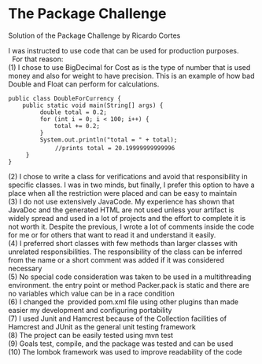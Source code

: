 # The Package Challenge

Solution of the Package Challenge by Ricardo Cortes

I was instructed to use code that can be used for production purposes.<br> 
For that reason:<br>
(1) I chose to use BigDecimal for Cost as is the type of number that is used money and also for weight to have precision. This is an example of how bad Double and Float can perform for calculations.<br>

`public class DoubleForCurrency {`<br>
`    public static void main(String[] args) {`<br>
`         double total = 0.2;`<br>
`         for (int i = 0; i < 100; i++) {`<br>
`             total += 0.2;`<br>
`         }`<br>
`         System.out.println("total = " + total); `<br>       
`          //prints total = 20.19999999999996`<br>
`     }`<br>
`}`<br>

(2) I chose to write a class for verifications and avoid that responsibility in specific classes. I was in two minds, but finally, I prefer this option to have a place when all the restriction were placed and can be easy to maintain<br>
(3) I do not use extensively JavaCode. My experience has shown that JavaDoc and the generated HTML are not used unless your artifact is widely spread and used in a lot of projects and the effort to complete it is not worth it. Despite the previous, I wrote a lot of comments inside the code for me or for others that want to read it and understand it easily. <br>
(4) I preferred short classes with few methods than larger classes with unrelated responsibilities. The responsibility of the class can be inferred from the name or a short comment was added if it was considered necessary<br>
(5) No special code consideration was taken to be used in a multithreading environment. the entry point or method Packer.pack is static and there are no variables which value can be in a race condition<br>
(6) I changed the  provided pom.xml file using other plugins than made easier my development and configuring portability <br>
(7) I used Junit and Hamcrest because of the Collection facilities of Hamcrest and JUnit as the general unit testing framework<br>
(8) The project can be easily tested using mvn test <br>
(9) Goals test, compile, and the package was tested and can be used <br>
(10) The lombok framework was used to improve readability of the code<br>
